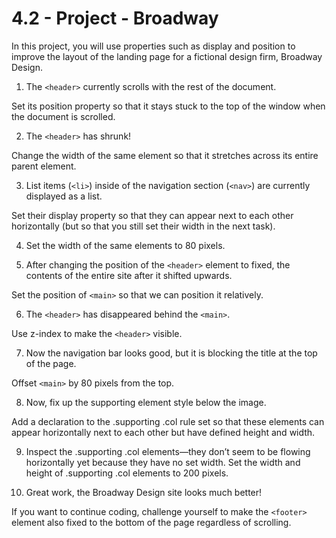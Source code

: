 # 4.2 - Project - Broadway
In this project, you will use properties such as display and position to improve the layout of the landing page for a fictional design firm, Broadway Design.

1. The ```<header>``` currently scrolls with the rest of the document.

Set its position property so that it stays stuck to the top of the window when the document is scrolled.
 
2. The ```<header>``` has shrunk!

Change the width of the same element so that it stretches across its entire parent element.
 
3. List items (```<li>```) inside of the navigation section (```<nav>```) are currently displayed as a list.

Set their display property so that they can appear next to each other horizontally (but so that you still set their width in the next task).
 
4. Set the width of the same elements to 80 pixels.

5. After changing the position of the ```<header>``` element to fixed, the contents of the entire site after it shifted upwards.

Set the position of ```<main>``` so that we can position it relatively.
 
6. The ```<header>``` has disappeared behind the ```<main>```.

Use z-index to make the ```<header>``` visible.
 
7. Now the navigation bar looks good, but it is blocking the title at the top of the page.

Offset ```<main>``` by 80 pixels from the top.

8. Now, fix up the supporting element style below the image.

Add a declaration to the .supporting .col rule set so that these elements can appear horizontally next to each other but have defined height and width.

9. Inspect the .supporting .col elements—they don’t seem to be flowing horizontally yet because they have no set width. Set the width and height of .supporting .col elements to 200 pixels.

10. Great work, the Broadway Design site looks much better!

If you want to continue coding, challenge yourself to make the ```<footer>``` element also fixed to the bottom of the page regardless of scrolling.